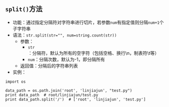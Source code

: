 

## `split()`方法
* 功能：通过指定分隔符对字符串进行切片，若参数`num`有指定值则分隔`num+1`个子字符串
* 语法：`str.split(str="", num=string.count(str))`
  * 参数：
    * `str`：分隔符，默认为所有的空字符（包括空格、换行\n，制表符\t等）
    * `num`：分隔次数，默认为-1，即分隔所有
  * 返回值：分隔后的字符串列表
* 实例：
```
import os

data_path = os.path.join('root', 'linjiajun', "test.py")
print data_path  # root/linjiajun/test.py
print data_path.split('/')  # ['root', 'linjiajun', 'test.py']
```
